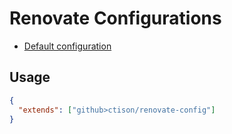 # Renovate Configurations

- [Default configuration](default.json)

## Usage

```json
{
  "extends": ["github>ctison/renovate-config"]
}
```
